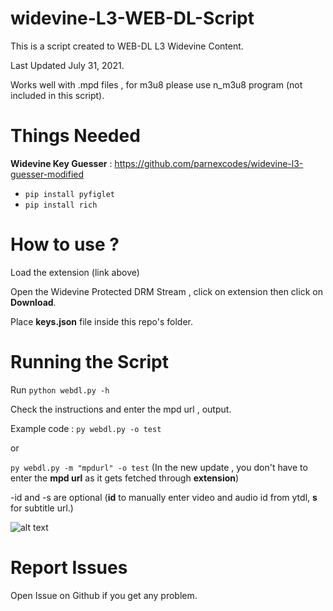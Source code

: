 # widevine-L3-WEB-DL-Script
This is a script created to WEB-DL L3 Widevine Content.

Last Updated July 31, 2021.

Works well with .mpd files , for m3u8 please use n_m3u8 program (not included in this script).

# Things Needed

**Widevine Key Guesser** : <https://github.com/parnexcodes/widevine-l3-guesser-modified>

- `pip install pyfiglet`
- `pip install rich`

# How to use ?

Load the extension (link above)

Open the Widevine Protected DRM Stream , click on extension then click on **Download**.

Place **keys.json** file inside this repo's folder.

# Running the Script

Run `python webdl.py -h`

Check the instructions and enter the mpd url , output.

Example code : `py webdl.py -o test`

or

`py webdl.py -m "mpdurl" -o test` (In the new update , you don't have to enter the **mpd url** as it gets fetched through **extension**)

-id and -s are optional (**id** to manually enter video and audio id from ytdl, **s** for subtitle url.)

![alt text](https://i.imgur.com/wc17Qjx.png "image")

# Report Issues

Open Issue on Github if you get any problem.

